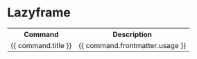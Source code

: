 # Lazyframe

<script>
  import pages from '@temp/pages'
  export default {
    computed: {
      commands() {
        return pages
          .filter(p => p.path.includes('/commands/docs/'))
          .filter(p => p.frontmatter.categories.includes('lazyframe'))
          .sort((a,b) => (a.title > b.title) ? 1 : ((b.title > a.title) ? -1 : 0));
      }
    }
  }
</script>

<table>
  <tr>
    <th>Command</th>
    <th>Description</th>
  </tr>
  <tr v-for="command in commands">
   <td><a :href="$withBase(command.path)">{{ command.title }}</a></td>
   <td style="white-space: pre-wrap;">{{ command.frontmatter.usage }}</td>
  </tr>
</table>
